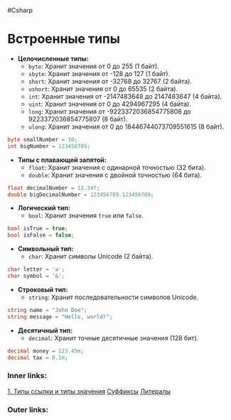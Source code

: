 #Csharp

# Встроенные типы

- **Целочисленные типы:**
    - `byte`: Хранит значения от 0 до 255 (1 байт).
    - `sbyte`: Хранит значения от -128 до 127 (1 байт).
    - `short`: Хранит значения от -32768 до 32767 (2 байта).
    - `ushort`: Хранит значения от 0 до 65535 (2 байта).
    - `int`: Хранит значения от -2147483648 до 2147483647 (4 байта).
    - `uint`: Хранит значения от 0 до 4294967295 (4 байта).
    - `long`: Хранит значения от -9223372036854775808 до 9223372036854775807 (8 байт).
    - `ulong`: Хранит значения от 0 до 18446744073709551615 (8 байт).
```csharp
byte smallNumber = 10;
int bigNumber = 123456789;
```

- **Типы с плавающей запятой:**
    - `float`: Хранит значения с одинарной точностью (32 бита). 
    - `double`: Хранит значения с двойной точностью (64 бита). 
```csharp
float decimalNumber = 12.34f;
double bigDecimalNumber = 123456789.123456789;
```

- **Логический тип:**
    - `bool`: Хранит значения `true` или `false`.
```csharp
bool isTrue = true;
bool isFalse = false;
```

- **Символьный тип:**
    - `char`: Хранит символы Unicode (2 байта).
```csharp
char letter = 'a';
char symbol = '&';
```

- **Строковый тип:**
    - `string`: Хранит последовательности символов Unicode.
```csharp
string name = "John Doe";
string message = "Hello, world!";

```

- **Десятичный тип:**
    - `decimal`: Хранит точные десятичные значения (128 бит).
```csharp
decimal money = 123.45m;
decimal tax = 0.1m;
```

### Inner links:
[1. Типы ссылки и типы значения](1.%20Languages/C-sharp/0.%20Введение/1.%20Типы%20данных/1.%20Типы%20ссылки%20и%20типы%20значения.md)
[Суффиксы](1.%20Languages/C-sharp/0.%20Введение/1.%20Типы%20данных/Суффиксы.md)
[Литералы](1.%20Languages/C-sharp/0.%20Введение/1.%20Типы%20данных/Литералы.md)

### Outer links:


